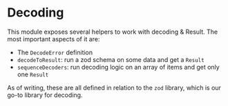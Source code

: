 # Decoding

This module exposes several helpers to work with decoding & Result.
The most important aspects of it are:
* The `DecodeError` definition
* `decodeToResult`: run a zod schema on some data and get a `Result`
* `sequenceDecoders`: run decoding logic on an array of items and get only one `Result`

As of writing, these are all defined in relation to the `zod` library, which is our go-to library for decoding.

